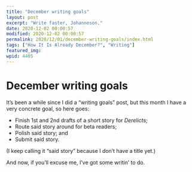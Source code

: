 ```yaml
---
title: "December writing goals"
layout: post
excerpt: "Write faster, Johanneson."
date: 2020-12-02 00:00:57
modified: 2020-12-02 00:00:57
permalink: 2020/12/01/december-writing-goals/index.html
tags: ["How It Is Already December?", "Writing"]
featured_img: 
wpid: 4405
---
```


# December writing goals

It’s been a while since I did a “writing goals” post, but this month I have a very concrete goal, so here goes:

- Finish 1st and 2nd drafts of a short story for *Derelicts;*
- Route said story around for beta readers;
- Polish said story; and
- Submit said story.

(I keep calling it “said story” because I don’t have a title yet.)

And now, if you’ll excuse me, I’ve got some writin’ to do.